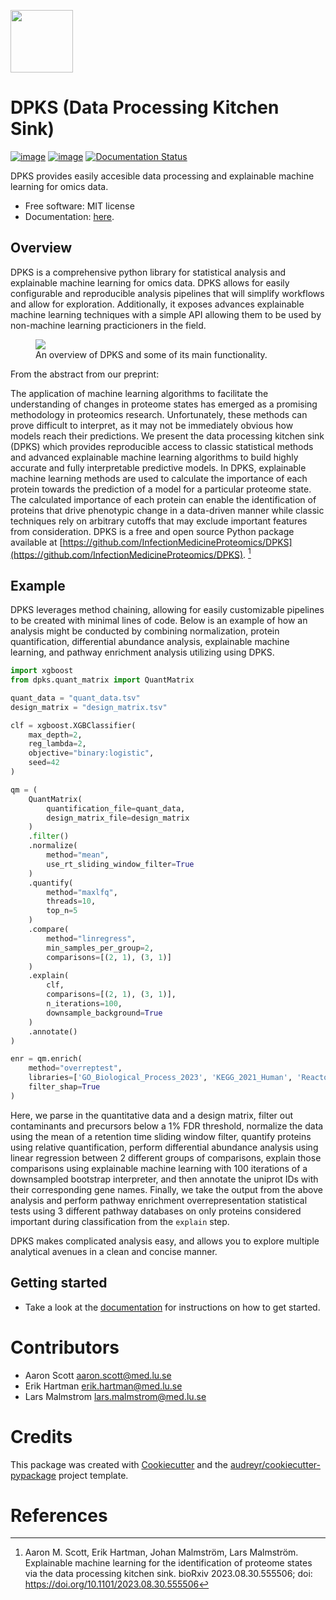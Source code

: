 <p>
    <img src="/docs/img/logo.png", width="100" />
</p>


# DPKS (Data Processing Kitchen Sink)

[![image](https://img.shields.io/pypi/v/dpks.svg)](https://pypi.python.org/pypi/dpks) [![image](https://img.shields.io/travis/arnscott/dpks.svg)](https://travis-ci.com/arnscott/dpks) [![Documentation Status](https://readthedocs.org/projects/dpks/badge/?version=latest)](https://dpks.readthedocs.io/en/latest/?badge=latest)

DPKS provides easily accesible data processing and explainable machine learning for omics data.

-   Free software: MIT license
-   Documentation: [here](https://infectionmedicineproteomics.github.io/DPKS/).


## Overview

DPKS is a comprehensive python library for statistical analysis and explainable machine learning
for omics data. DPKS allows for easily configurable and reproducible analysis pipelines that will simplify
workflows and allow for exploration. Additionally, it exposes advances explainable machine learning techniques
with a simple API allowing them to be used by non-machine learning practicioners in the field.

<figure>
    <img src="/docs/img/dpks_overview_figure.png">
    <figcaption>An overview of DPKS and some of its main functionality.</figcaption>
</figure>


From the abstract from our preprint:


The application of machine learning algorithms to facilitate the
understanding of changes in proteome states has emerged as a promising
methodology in proteomics research. Unfortunately, these methods can prove
difficult to interpret, as it may not be immediately obvious how models reach
their predictions. We present the data processing kitchen sink (DPKS) which provides
reproducible access to classic statistical methods and advanced explainable
machine learning algorithms to build highly accurate and fully interpretable
predictive models. In DPKS, explainable machine learning methods are used to
calculate the importance of each protein towards the prediction of a model for a
particular proteome state. The calculated importance of each protein can enable the
identification of proteins that drive phenotypic change in a data-driven manner
while classic techniques rely on arbitrary cutoffs that may exclude important
features from consideration. DPKS is a free and open source Python package available at [https://github.com/InfectionMedicineProteomics/DPKS](https://github.com/InfectionMedicineProteomics/DPKS). [^1]

## Example

DPKS leverages method chaining, allowing for easily customizable pipelines to be created with minimal lines of code.
Below is an example of how an analysis might be conducted by combining normalization, protein quantification, differential abundance analysis,
explainable machine learning, and pathway enrichment analysis utilizing  using DPKS.

```python
import xgboost
from dpks.quant_matrix import QuantMatrix

quant_data = "quant_data.tsv"
design_matrix = "design_matrix.tsv"

clf = xgboost.XGBClassifier(
    max_depth=2,
    reg_lambda=2,
    objective="binary:logistic",
    seed=42
)

qm = (
    QuantMatrix(
        quantification_file=quant_data,
        design_matrix_file=design_matrix
    )
    .filter()
    .normalize(
        method="mean",
        use_rt_sliding_window_filter=True
    )
    .quantify(
        method="maxlfq",
        threads=10,
        top_n=5
    )
    .compare(
        method="linregress",
        min_samples_per_group=2,
        comparisons=[(2, 1), (3, 1)]
    )
    .explain(
        clf,
        comparisons=[(2, 1), (3, 1)],
        n_iterations=100,
        downsample_background=True
    )
    .annotate()
)

enr = qm.enrich(
    method="overreptest",
    libraries=['GO_Biological_Process_2023', 'KEGG_2021_Human', 'Reactome_2022'],
    filter_shap=True
)

```

Here, we parse in the quantitative data and a design matrix, filter out contaminants and precursors below a 1% FDR threshold,
normalize the data using the mean of a retention time sliding window filter, quantify proteins using relative quantification,
perform differential abundance analysis using linear regression between 2 different groups of comparisons, explain those comparisons
using explainable machine learning with 100 iterations of a downsampled bootstrap interpreter, and then annotate the uniprot IDs
with their corresponding gene names. Finally, we take the output from the above analysis and perform pathway enrichment overrepresentation
statistical tests using 3 different pathway databases on only proteins considered important during classification from the `explain` step.

DPKS makes complicated analysis easy, and allows you to explore multiple analytical avenues in a clean and concise manner.

## Getting started

-   Take a look at the [documentation](https://infectionmedicineproteomics.github.io/DPKS/) for instructions on how to get started.

# Contributors

- Aaron Scott aaron.scott@med.lu.se
- Erik Hartman erik.hartman@med.lu.se
- Lars Malmstrom lars.malmstrom@med.lu.se

# Credits

This package was created with
[Cookiecutter](https://github.com/audreyr/cookiecutter) and the
[audreyr/cookiecutter-pypackage](https://github.com/audreyr/cookiecutter-pypackage)
project template.

# References

[^1]: Aaron M. Scott, Erik Hartman, Johan Malmström, Lars Malmström. Explainable machine learning for the identification of proteome states via the data processing kitchen sink.
bioRxiv 2023.08.30.555506; doi: https://doi.org/10.1101/2023.08.30.555506
